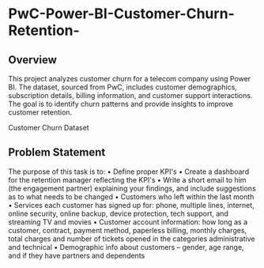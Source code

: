 # PwC-Power-BI-Customer-Churn-Retention-

## Overview
This project analyzes customer churn for a telecom company using Power BI. The dataset, sourced from PwC, includes customer demographics, subscription details, billing information, and customer support interactions. The goal is to identify churn patterns and provide insights to improve customer retention.

Customer Churn Dataset

## Problem Statement
The purpose of this task is to:
•	Define proper KPI's
•	Create a dashboard for the retention manager reflecting the KPI's
•	Write a short email to him (the engagement partner) explaining your findings, and include suggestions as to what needs to be changed
•	Customers who left within the last month
•	Services each customer has signed up for: phone, multiple lines, internet, online security, online backup, device protection, tech support, and streaming TV and movies
•	Customer account information: how long as a customer, contract, payment method, paperless billing, monthly charges, total charges and number of tickets opened in the categories administrative and technical
•	Demographic info about customers – gender, age range, and if they have partners and dependents

## 

## 
